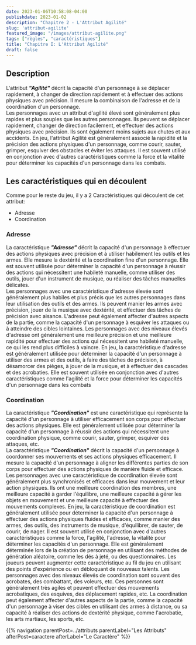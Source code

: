 ```yaml
---
date: 2023-01-06T10:58:08-04:00
publishdate: 2023-01-02
description: "Chapitre 2 - L'Attribut Agilité"
slug: 'attribut-agilite'
featured_image: "/images/attribut-agilite.png"
tags: ["règles", "caractéristiques"]
title: "Chapitre I: L'Attribut Agilité"
draft: false
---
```


## Description
L'attribut ***"Agilité"*** décrit la capacité d'un personnage à se déplacer rapidement, à changer de direction rapidement et à effectuer des actions physiques avec précision. Il mesure la combinaison de l'adresse et de la coordination d'un personnage.  
Les personnages avec un attribut d'agilité élevé sont généralement plus rapides et plus souples que les autres personnages. Ils peuvent se déplacer rapidement, changer de direction facilement, et effectuer des actions physiques avec précision. Ils sont également moins sujets aux chutes et aux accidents.
En jeu, l'attribut Agilité est généralement associé la rapidité et la précision des actions physiques d'un personnage, comme courir, sauter, grimper, esquiver des obstacles et éviter les attaques. Il est souvent utilisé en conjonction avec d'autres caractéristiques comme la force et la vitalité pour déterminer les capacités d'un personnage dans les combats.
## Les caractéristiques qui en découlent
Comme pour le reste du jeu, il y a 2 Caractéristiques qui découlent de cet attribut:
* Adresse
* Coordination
### Adresse
La caractéristique ***"Adresse"*** décrit la capacité d'un personnage à effectuer des actions physiques avec précision et à utiliser habilement les outils et les armes. Elle mesure la dextérité et la coordination fine d'un personnage. Elle est souvent utilisée pour déterminer la capacité d'un personnage à réussir des actions qui nécessitent une habileté manuelle, comme utiliser des outils, jouer d'un instrument de musique, ou réaliser des tâches manuelles délicates.  
Les personnages avec une caractéristique d'adresse élevée sont généralement plus habiles et plus précis que les autres personnages dans leur utilisation des outils et des armes. Ils peuvent manier les armes avec précision, jouer de la musique avec dextérité, et effectuer des tâches de précision avec aisance.
L'adresse peut également affecter d'autres aspects de la partie, comme la capacité d'un personnage à esquiver les attaques ou à atteindre des cibles lointaines. Les personnages avec des niveaux élevés d'adresse ont généralement une meilleure précision et une meilleure rapidité pour effectuer des actions qui nécessitent une habileté manuelle, ce qui les rend plus difficiles à vaincre.
En jeu, la caractéristique d'adresse est généralement utilisée pour déterminer la capacité d'un personnage à utiliser des armes et des outils, à faire des tâches de précision, à désamorcer des pièges, à jouer de la musique, et à effectuer des cascades et des acrobaties. Elle est souvent utilisée en conjonction avec d'autres caractéristiques comme l'agilité et la force pour déterminer les capacités d'un personnage dans les combats
### Coordination
La caractéristique ***"Coordination"*** est une caractéristique qui représente la capacité d'un personnage à utiliser efficacement son corps pour effectuer des actions physiques. Elle est généralement utilisée pour déterminer la capacité d'un personnage à réussir des actions qui nécessitent une coordination physique, comme courir, sauter, grimper, esquiver des attaques, etc.  
La caractéristique ***"Coordination"*** décrit la capacité d'un personnage à coordonner ses mouvements et ses actions physiques efficacement. Il mesure la capacité d'un personnage à aligner les différentes parties de son corps pour effectuer des actions physiques de manière fluide et efficace.  
Les personnages avec une caractéristique de coordination élevée sont généralement plus synchronisés et efficaces dans leur mouvement et leur action physiques. Ils ont une meilleure coordination des membres, une meilleure capacité à garder l'équilibre, une meilleure capacité à gérer les objets en mouvement et une meilleure capacité à effectuer des mouvements complexes.
En jeu, la caractéristique de coordination est généralement utilisée pour déterminer la capacité d'un personnage à effectuer des actions physiques fluides et efficaces, comme manier des armes, des outils, des instruments de musique, d'équilibrer, de sauter, de courir, de nager. Il est souvent utilisé en conjonction avec d'autres caractéristiques comme la force, l'agilité, l'adresse, la vitalité pour déterminer les capacités d'un personnage. Elle est généralement déterminée lors de la création de personnage en utilisant des méthodes de génération aléatoire, comme les dés à jeté, ou des questionnaires. Les joueurs peuvent augmenter cette caractéristique au fil du jeu en utilisant des points d'expérience ou en débloquant de nouveaux talents.
Les personnages avec des niveaux élevés de coordination sont souvent des acrobates, des combattant, des voleurs, etc. Ces personnes sont généralement très agiles et peuvent effectuer des mouvements acrobatiques, des esquives, des déplacement rapides, etc.
La coordination peut également affecter d'autres aspects de la partie, comme la capacité d'un personnage à viser des cibles en utilisant des armes à distance, ou sa capacité à réaliser des actions de dextérité physique, comme l'acrobatie, les arts martiaux, les sports, etc.

{{% navigation parentPost=../attributs parentLabel="Les Attributs" afterPost=caractere afterLabel="Le Caractère" %}}
